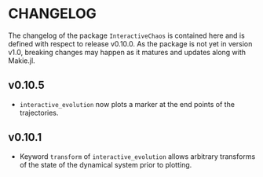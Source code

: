 # CHANGELOG
The changelog of the package `InteractiveChaos` is contained here and is defined with respect to release v0.10.0. As the package is not yet in version v1.0, breaking changes may happen as it matures and updates along with Makie.jl.

## v0.10.5
* `interactive_evolution` now plots a marker at the end points of the trajectories.

## v0.10.1
* Keyword `transform` of `interactive_evolution` allows arbitrary transforms of the state of the dynamical system prior to plotting.
